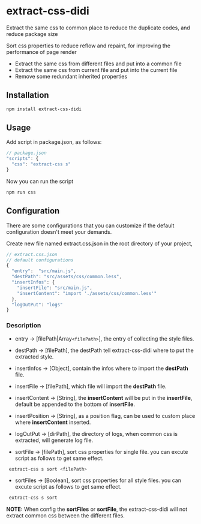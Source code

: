 # extract-css-didi

Extract the same css to common place to reduce the duplicate codes, and reduce package size

Sort css properties to reduce reflow and repaint, for improving the performance of page render

  - Extract the same css from different files and put into a common file
  - Extract the same css from current file and put into the current file
  - Remove some redundant inherited properties

## Installation
```bash
npm install extract-css-didi
```

## Usage
Add script in package.json, as follows:
```js
// package.json
"scripts": {
  "css": "extract-css s"
}
```
Now you can run the script
```bash
npm run css
```

## Configuration
There are some configurations that you can customize if the default configuration doesn't meet your demands.

Create new file named extract.css.json in the root directory of your project, 
```js
// extract.css.json 
// default configurations
{
  "entry":  "src/main.js",
  "destPath": "src/assets/css/common.less",
  "insertInfos": {
    "insertFile": "src/main.js",
    "insertContent": "import './assets/css/common.less'"
  },
  "logOutPut": "logs"
}
```
### Description
 - entry -> [filePath|Array```<filePath>```], the entry of collecting the style files.
 - destPath -> [filePath], the destPath tell extract-css-didi where to put the extracted style.
 - insertInfos -> [Object], contain the infos where to import the **destPath** file.
  - insertFile -> [filePath], which file will import the **destPath** file.
  - insertContent -> [String], the **insertContent** will be put in the **insertFile**, default be appended to the bottom of **insertFile**.
  - insertPosition -> [String], as a position flag, can be used to custom place where **insertContent** inserted.
 - logOutPut -> [dirPath], the directory of logs, when common css is extracted, will generate log file.

 - sortFile -> [filePath], sort css properties for single file. you can excute script as follows to get same effect.
```bash
 extract-css s sort <filePath>
```
 - sortFiles -> [Boolean], sort css properties for all style files. you can excute script as follows to get same effect. 
```bash
 extract-css s sort
```
**NOTE:** When config the **sortFiles** or **sortFile**, the extract-css-didi will not extract common css between the different files.
